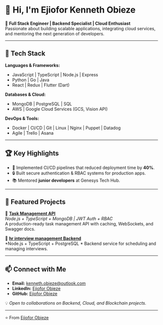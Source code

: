 # 👋 Hi, I'm Ejiofor Kenneth Obieze  

🚀 **Full Stack Engineer | Backend Specialist | Cloud Enthusiast**  
Passionate about building scalable applications, integrating cloud services, and mentoring the next generation of developers.  

---

## 🔧 Tech Stack  

**Languages & Frameworks:**  
- JavaScript | TypeScript | Node.js | Express  
- Python | Go | Java  
- React | Redux | Flutter (Dart)  

**Databases & Cloud:**  
- MongoDB | PostgreSQL | SQL  
- AWS | Google Cloud Services (GCS, Vision API)  

**DevOps & Tools:**  
- Docker | CI/CD | Git | Linux | Nginx | Puppet | Datadog  
- Agile | Trello | Asana  

---

## 🏆 Key Highlights  
- 🚀 Implemented CI/CD pipelines that reduced deployment time by **40%**.  
- 🔒 Built secure authentication & RBAC systems for production apps.  
- 📚 Mentored **junior developers** at Genesys Tech Hub.    

---

## 📌 Featured Projects  

🔹 **[Task Management API](https://github.com/Ken-Obieze/task-management.git)**  
*Node.js + TypeScript + MongoDB  | JWT Auth + RBAC*  
A production-ready task management API with caching, WebSockets, and Swagger docs.  

🔹 **[hr interview management Backend](https://github.com/Ken-Obieze/hr-interview-management.git)**  
*Node.js + TypeScript + PostgreSQL * 
Backend service for scheduling and managing interviews.  

---

## 📫 Connect with Me  
- **Email:** [kenneth.obieze@outlook.com](mailto:kenneth.obieze@outlook.com)  
- **LinkedIn:** [Ejiofor Obieze](https://www.linkedin.com/in/ejiofor-obieze/)  
- **GitHub:** [Ejiofor Obieze](https://github.com/Ken-Obieze)  

💡 *Open to collaborations on Backend, Cloud, and Blockchain projects.*  

---
⭐️ From [Ejiofor Obieze](https://github.com/Ken-Obieze/Ken-Obieze)

<!---
Ken-Obieze/Ken-Obieze is a ✨ special ✨ repository because its `README.md` (this file) appears on your GitHub profile.
You can click the Preview link to take a look at your changes.
--->
